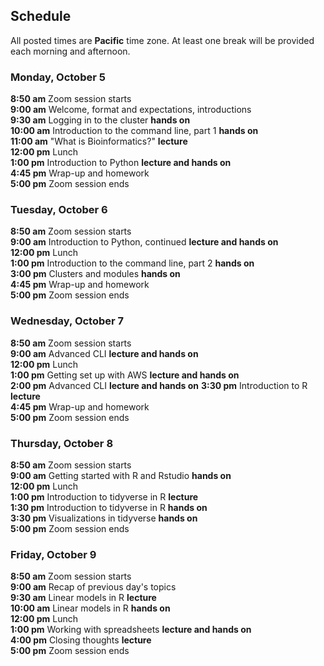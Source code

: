 ## Schedule

All posted times are **Pacific** time zone. At least one break will be provided each morning and afternoon.

### Monday, October 5

**8:50 am**  Zoom session starts    
**9:00 am**  Welcome, format and expectations, introductions   
**9:30 am**  Logging in to the cluster __hands on__   
**10:00 am** Introduction to the command line, part 1 __hands on__    
**11:00 am** "What is Bioinformatics?" __lecture__   
**12:00 pm** Lunch    
**1:00 pm**  Introduction to Python __lecture and hands on__    
**4:45 pm**  Wrap-up and homework  
**5:00 pm**  Zoom session ends    

### Tuesday, October 6

**8:50 am**  Zoom session starts  
**9:00 am**  Introduction to Python, continued __lecture and hands on__  
**12:00 pm** Lunch  
**1:00 pm**  Introduction to the command line, part 2 __hands on__   
**3:00 pm**  Clusters and modules __hands on__   
**4:45 pm**  Wrap-up and homework  
**5:00 pm**  Zoom session ends   

### Wednesday, October 7

**8:50 am**  Zoom session starts  
**9:00 am**  Advanced CLI __lecture and hands on__   
**12:00 pm** Lunch  
**1:00 pm**  Getting set up with AWS __lecture and hands on__   
**2:00 pm**  Advanced CLI __lecture and hands on__
**3:30 pm**  Introduction to R __lecture__     
**4:45 pm**  Wrap-up and homework  
**5:00 pm**  Zoom session ends  

### Thursday, October 8

**8:50 am**  Zoom session starts  
**9:00 am**  Getting started with R and Rstudio __hands on__   
**12:00 pm** Lunch  
**1:00 pm**  Introduction to tidyverse in R __lecture__   
**1:30 pm**  Introduction to tidyverse in R __hands on__     
**3:30 pm**  Visualizations in tidyverse __hands on__     
**5:00  pm**  Zoom session ends  

### Friday, October 9

**8:50 am**  Zoom session starts  
**9:00 am**  Recap of previous day's topics  
**9:30 am**  Linear models in R __lecture__    
**10:00 am** Linear models in R __hands on__     
**12:00 pm** Lunch  
**1:00 pm**  Working with spreadsheets __lecture and hands on__     
**4:00 pm**  Closing thoughts __lecture__  
**5:00  pm**  Zoom session ends  
